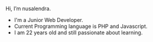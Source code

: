 Hi, I’m nusalendra.
- I'm a Junior Web Developer. 
- Current Programming language is PHP and Javascript.
- I am 22 years old and still passionate about learning.

<!---
nusalendra/nusalendra is a ✨ special ✨ repository because its `README.md` (this file) appears on your GitHub profile.
You can click the Preview link to take a look at your changes.
--->
